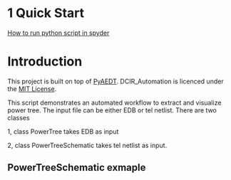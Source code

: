 # 1 Quick Start
[How to run python script in spyder](https://github.com/ring630/Material_Characterization/blob/main/docs/HOW_TO_RUN_PYAEDT_IN_SPYDER.md)

# Introduction 
This project is built on top of 
[PyAEDT](https://github.com/pyansys/PyAEDT). DCIR_Automation is licenced under the [MIT License](https://github.com/pyansys/PyAEDT/blob/main/LICENSE).

This script demonstrates an automated workflow to extract and visualize power tree. The input file can be either EDB or 
tel netlist. There are two classes

1, class PowerTree takes EDB as input

2, class PowerTreeSchematic takes tel netlist as input. 

## PowerTreeSchematic exmaple

